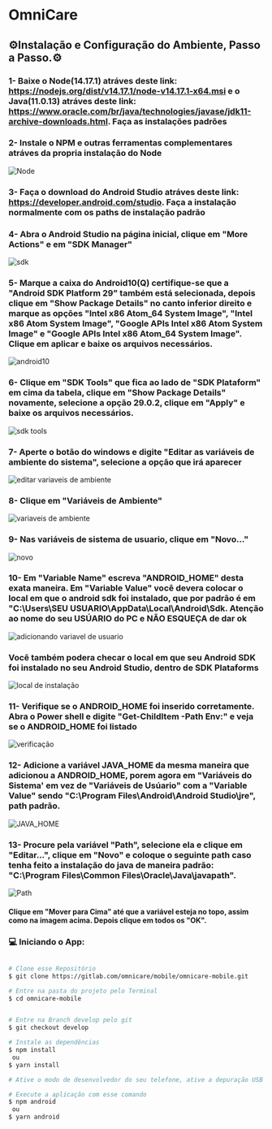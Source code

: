 # OmniCare

## :gear:Instalação e Configuração do Ambiente, Passo a Passo.:gear:

### 1- Baixe o Node(14.17.1) atráves deste link: https://nodejs.org/dist/v14.17.1/node-v14.17.1-x64.msi e o Java(11.0.13) atráves deste link: https://www.oracle.com/br/java/technologies/javase/jdk11-archive-downloads.html. Faça as instalações padrões

### 2- Instale o NPM e outras ferramentas complementares atráves da propria instalação do Node

<img alt="Node" src="https://res.cloudinary.com/dds7bsyhr/image/upload/v1639598207/nodejs_r1r6wq.png">

### 3- Faça o download do Android Studio atráves deste link: https://developer.android.com/studio. Faça a instalação normalmente com os paths de instalação padrão

### 4- Abra o Android Studio na página inicial, clique em "More Actions" e em "SDK Manager"

<img alt="sdk" src="https://res.cloudinary.com/dds7bsyhr/image/upload/v1639599222/android_xuddef.png">

### 5- Marque a caixa do Android10(Q) certifique-se que a "Android SDK Platform 29" também está selecionada, depois clique em "Show Package Details" no canto inferior direito e marque as opções "Intel x86 Atom_64 System Image", "Intel x86 Atom System Image", "Google APIs Intel x86 Atom System Image" e "Google APIs Intel x86 Atom_64 System Image". Clique em aplicar e baixe os arquivos necessários. 

<img alt="android10" src="https://res.cloudinary.com/dds7bsyhr/image/upload/v1639599589/sdk_kjlpa0.png">

### 6- Clique em "SDK Tools" que fica ao lado de "SDK Plataform" em cima da tabela, clique em "Show Package Details" novamente, selecione a opção 29.0.2, clique em "Apply" e baixe os arquivos necessários. 

<img alt="sdk tools" src="https://res.cloudinary.com/dds7bsyhr/image/upload/v1639615934/sdk_tools_r31g3v.png">

### 7- Aperte o botão do windows e digite "Editar as variáveis de ambiente do sistema", selecione a opção que irá aparecer

<img alt="editar variaveis de ambiente" src="https://res.cloudinary.com/dds7bsyhr/image/upload/v1639608048/variavel_of3zqe.png">

### 8- Clique em "Variáveis de Ambiente"

<img alt="variaveis de ambiente" src="https://res.cloudinary.com/dds7bsyhr/image/upload/v1639608138/variavel_de_ambiente_ynzuwy.png">

### 9- Nas variáveis de sistema de usuario, clique em "Novo..." 

<img alt="novo" src="https://res.cloudinary.com/dds7bsyhr/image/upload/v1639616269/novo_a5vhae.png">

### 10- Em "Variable Name" escreva "ANDROID_HOME" desta exata maneira. Em "Variable Value" você devera colocar o local em que o android sdk foi instalado, que por padrão é em "C:\Users\SEU USUARIO\AppData\Local\Android\Sdk. Atenção ao nome do seu USÚARIO do PC e NÃO ESQUEÇA de dar ok

<img alt="adicionando variavel de usuario" src="https://res.cloudinary.com/dds7bsyhr/image/upload/v1639616311/android_home_hrjopu.png">

### Você também podera checar o local em que seu Android SDK foi instalado no seu Android Studio, dentro de SDK Plataforms

<img alt="local de instalação" src="https://res.cloudinary.com/dds7bsyhr/image/upload/v1639616675/local_difeqq.png">

### 11- Verifique se o ANDROID_HOME foi inserido corretamente. Abra o Power shell e digite "Get-ChildItem -Path Env:\" e veja se o ANDROID_HOME foi listado

<img alt="verificação" src="https://res.cloudinary.com/dds7bsyhr/image/upload/v1639617135/verificar_s7dovs.png">

### 12- Adicione a variável JAVA_HOME da mesma maneira que adicionou a ANDROID_HOME, porem agora em "Variáveis do Sistema' em vez de "Variáveis de Usúario" com a "Variable Value" sendo "C:\Program Files\Android\Android Studio\jre", path padrão.

<img alt="JAVA_HOME" src="https://res.cloudinary.com/dds7bsyhr/image/upload/v1639654607/JAVA_HOME_qyidk9.png">

### 13- Procure pela variável "Path", selecione ela e clique em "Editar...", clique em "Novo" e coloque o seguinte path caso tenha feito a instalação do java de maneira padrão: "C:\Program Files\Common Files\Oracle\Java\javapath". 

<img alt="Path" src="https://res.cloudinary.com/dds7bsyhr/image/upload/v1639655065/JAVA_HOME_vgshyn.png">

#### Clique em "Mover para Cima" até que a variável esteja no topo, assim como na imagem acima. Depois clique em todos os "OK".







### :computer: Iniciando o App:

```bash

# Clone esse Repositório
$ git clone https://gitlab.com/omnicare/mobile/omnicare-mobile.git

# Entre na pasta do projeto pelo Terminal
$ cd omnicare-mobile


# Entre na Branch develop pelo git
$ git checkout develop

# Instale as dependências
$ npm install
 ou
$ yarn install

# Ative o modo de desenvolvedor do seu telefone, ative a depuração USB e conecte o telefone ao computador

# Execute a aplicação com esse comando
$ npm android
 ou
$ yarn android


```


